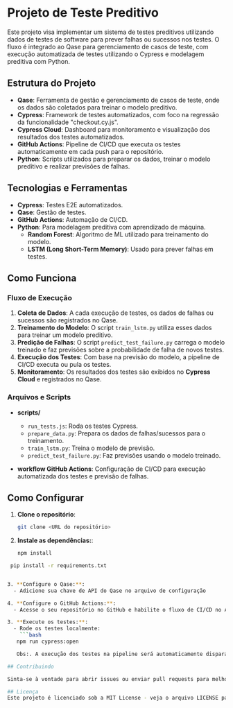 # Projeto de Teste Preditivo

Este projeto visa implementar um sistema de testes preditivos utilizando dados de testes de software para prever falhas ou sucessos nos testes. O fluxo é integrado ao Qase para gerenciamento de casos de teste, com execução automatizada de testes utilizando o Cypress e modelagem preditiva com Python.

## Estrutura do Projeto

- **Qase**: Ferramenta de gestão e gerenciamento de casos de teste, onde os dados são coletados para treinar o modelo preditivo.
- **Cypress**: Framework de testes automatizados, com foco na regressão da funcionalidade "checkout.cy.js".
- **Cypress Cloud**: Dashboard para monitoramento e visualização dos resultados dos testes automatizados.
- **GitHub Actions**: Pipeline de CI/CD que executa os testes automaticamente em cada push para o repositório.
- **Python**: Scripts utilizados para preparar os dados, treinar o modelo preditivo e realizar previsões de falhas.

## Tecnologias e Ferramentas

- **Cypress**: Testes E2E automatizados.
- **Qase**: Gestão de testes.
- **GitHub Actions**: Automação de CI/CD.
- **Python**: Para modelagem preditiva com aprendizado de máquina.
  - **Random Forest**: Algoritmo de ML utilizado para treinamento do modelo.
  - **LSTM (Long Short-Term Memory)**: Usado para prever falhas em testes.

## Como Funciona

### Fluxo de Execução

1. **Coleta de Dados**: A cada execução de testes, os dados de falhas ou sucessos são registrados no Qase.
2. **Treinamento do Modelo**: O script `train_lstm.py` utiliza esses dados para treinar um modelo preditivo.
3. **Predição de Falhas**: O script `predict_test_failure.py` carrega o modelo treinado e faz previsões sobre a probabilidade de falha de novos testes.
4. **Execução dos Testes**: Com base na previsão do modelo, a pipeline de CI/CD executa ou pula os testes.
5. **Monitoramento**: Os resultados dos testes são exibidos no **Cypress Cloud** e registrados no Qase.

### Arquivos e Scripts

- **scripts/**
  - `run_tests.js`: Roda os testes Cypress.
  - `prepare_data.py`: Prepara os dados de falhas/sucessos para o treinamento.
  - `train_lstm.py`: Treina o modelo de previsão.
  - `predict_test_failure.py`: Faz previsões usando o modelo treinado.

- **workflow GitHub Actions**: Configuração de CI/CD para execução automatizada dos testes e previsão de falhas.

## Como Configurar

1. **Clone o repositório**:

   ```bash
   git clone <URL do repositório>

2. **Instale as dependências:**:

   ```bash
   npm install

  ```bash
   pip install -r requirements.txt


3. **Configure o Qase:**:
    - Adicione sua chave de API do Qase no arquivo de configuração

4. **Configure o GitHub Actions:**:
    - Acesse o seu repositório no GitHub e habilite o fluxo de CI/CD no Actions.

3. **Execute os testes:**:
    - Rode os testes localmente:
      ```bash
     npm run cypress:open

     Obs:. A execução dos testes na pipeline será automaticamente disparada com cada novo push.

## Contribuindo

Sinta-se à vontade para abrir issues ou enviar pull requests para melhorias no projeto.

## Licença
Este projeto é licenciado sob a MIT License - veja o arquivo LICENSE para mais detalhes.